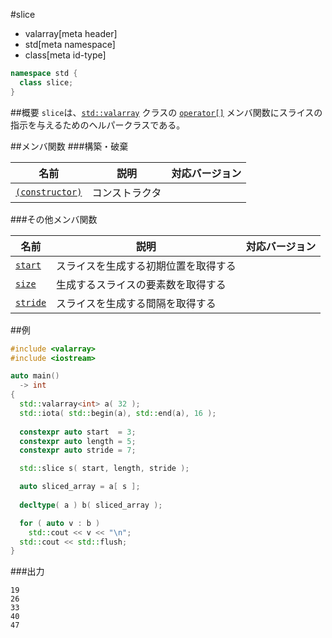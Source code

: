 #slice
* valarray[meta header]
* std[meta namespace]
* class[meta id-type]

```cpp
namespace std {
  class slice;
}
```

##概要
`slice`は、[`std::valarray`](valarray.md) クラスの [`operator[]`](valarray/op_at.md) メンバ関数にスライスの指示を与えるためのヘルパークラスである。


##メンバ関数
###構築・破棄

| 名前 | 説明 | 対応バージョン |
|-------------------------------------|----------------------------|------|
| [`(constructor)`](slice/op_constructor.md) | コンストラクタ             |      |


###その他メンバ関数

| 名前 | 説明 | 対応バージョン |
|-------------------------------|--------------------------------------|------|
| [`start`](slice/start.md)   | スライスを生成する初期位置を取得する |      |
| [`size`](slice/size.md)     | 生成するスライスの要素数を取得する   |      |
| [`stride`](slice/stride.md) | スライスを生成する間隔を取得する     |      |


##例
```cpp
#include <valarray>
#include <iostream>

auto main()
  -> int
{
  std::valarray<int> a( 32 );
  std::iota( std::begin(a), std::end(a), 16 );
  
  constexpr auto start  = 3;
  constexpr auto length = 5;
  constexpr auto stride = 7;

  std::slice s( start, length, stride );

  auto sliced_array = a[ s ];
  
  decltype( a ) b( sliced_array );

  for ( auto v : b )
    std::cout << v << "\n";
  std::cout << std::flush;
}
```

###出力
```
19
26
33
40
47
```
